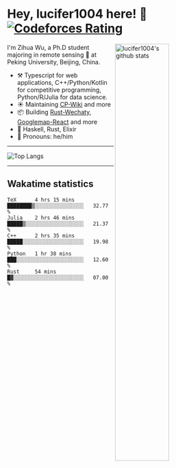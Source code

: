 # Hey, lucifer1004 here! :wave: [![Codeforces Rating](https://cfrating.ihcr.top/?user=lucifer1004&style=flat-square)](https://codeforces.com/profile/lucifer1004)

<img width="50%" align="right" alt="lucifer1004's github stats" src="https://github-readme-stats.vercel.app/api?username=lucifer1004&show_icons=true">

I'm Zihua Wu, a Ph.D student majoring in remote sensing :satellite: at Peking University, Beijing, China.

- :hammer_and_pick: Typescript for web applications, C++/Python/Kotlin for competitive programming, Python/R/Julia for data science.
- :sunny: Maintaining [CP-Wiki](https://cp-wiki.vercel.app) and more 
- :package: Building [Rust-Wechaty](https://github.com/wechaty/rust-wechaty), [Googlemap-React](https://github.com/googlemap-react/googlemap-react) and more
- :seedling: Haskell, Rust, Elixir
- :man: Pronouns: he/him

---

![Top Langs](https://github-readme-stats.vercel.app/api/top-langs/?username=lucifer1004&layout=compact)

---

## Wakatime statistics

<!--START_SECTION:waka-->
```text
TeX      4 hrs 15 mins   ████████▒░░░░░░░░░░░░░░░░   32.77 % 
Julia    2 hrs 46 mins   █████▒░░░░░░░░░░░░░░░░░░░   21.37 % 
C++      2 hrs 35 mins   █████░░░░░░░░░░░░░░░░░░░░   19.98 % 
Python   1 hr 38 mins    ███░░░░░░░░░░░░░░░░░░░░░░   12.60 % 
Rust     54 mins         █▓░░░░░░░░░░░░░░░░░░░░░░░   07.00 % 
```
<!--END_SECTION:waka-->
